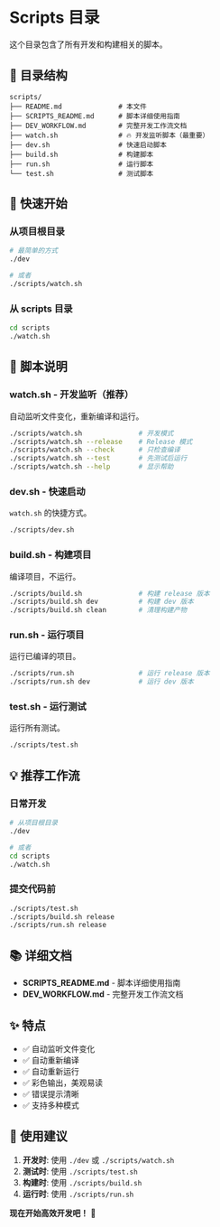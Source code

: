 # Scripts 目录

这个目录包含了所有开发和构建相关的脚本。

## 📁 目录结构

```
scripts/
├── README.md              # 本文件
├── SCRIPTS_README.md      # 脚本详细使用指南
├── DEV_WORKFLOW.md        # 完整开发工作流文档
├── watch.sh               # 🔥 开发监听脚本（最重要）
├── dev.sh                 # 快速启动脚本
├── build.sh               # 构建脚本
├── run.sh                 # 运行脚本
└── test.sh                # 测试脚本
```

## 🚀 快速开始

### 从项目根目录
```bash
# 最简单的方式
./dev

# 或者
./scripts/watch.sh
```

### 从 scripts 目录
```bash
cd scripts
./watch.sh
```

## 📖 脚本说明

### watch.sh - 开发监听（推荐）
自动监听文件变化，重新编译和运行。

```bash
./scripts/watch.sh              # 开发模式
./scripts/watch.sh --release    # Release 模式
./scripts/watch.sh --check      # 只检查编译
./scripts/watch.sh --test       # 先测试后运行
./scripts/watch.sh --help       # 显示帮助
```

### dev.sh - 快速启动
`watch.sh` 的快捷方式。

```bash
./scripts/dev.sh
```

### build.sh - 构建项目
编译项目，不运行。

```bash
./scripts/build.sh              # 构建 release 版本
./scripts/build.sh dev          # 构建 dev 版本
./scripts/build.sh clean        # 清理构建产物
```

### run.sh - 运行项目
运行已编译的项目。

```bash
./scripts/run.sh                # 运行 release 版本
./scripts/run.sh dev            # 运行 dev 版本
```

### test.sh - 运行测试
运行所有测试。

```bash
./scripts/test.sh
```

## 💡 推荐工作流

### 日常开发
```bash
# 从项目根目录
./dev

# 或者
cd scripts
./watch.sh
```

### 提交代码前
```bash
./scripts/test.sh
./scripts/build.sh release
./scripts/run.sh release
```

## 📚 详细文档

- **SCRIPTS_README.md** - 脚本详细使用指南
- **DEV_WORKFLOW.md** - 完整开发工作流文档

## ✨ 特点

- ✅ 自动监听文件变化
- ✅ 自动重新编译
- ✅ 自动重新运行
- ✅ 彩色输出，美观易读
- ✅ 错误提示清晰
- ✅ 支持多种模式

## 🎯 使用建议

1. **开发时**: 使用 `./dev` 或 `./scripts/watch.sh`
2. **测试时**: 使用 `./scripts/test.sh`
3. **构建时**: 使用 `./scripts/build.sh`
4. **运行时**: 使用 `./scripts/run.sh`

**现在开始高效开发吧！** 🚀

